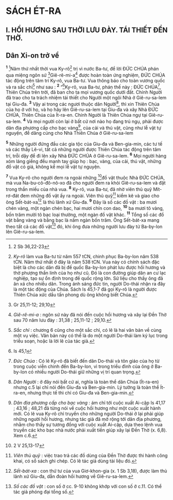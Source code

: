 # SÁCH ÉT-RA
## I. HỒI HƯƠNG SAU THỜI LƯU ĐÀY. TÁI THIẾT ĐỀN THỜ.
## Dân Xi-on trở về
<sup><b>1</b></sup> [^1*]Năm thứ nhất thời vua Ky-rô[^1] trị vì nước Ba-tư, để lời ĐỨC CHÚA phán qua miệng ngôn sứ [^2*]Giê-rê-mi-a[^2] được hoàn toàn ứng nghiệm, ĐỨC CHÚA tác động trên tâm trí Ky-rô, vua Ba-tư. Vua thông báo cho toàn vương quốc và ra sắc chỉ[^3] như sau : <sup><b>2</b></sup> “[^3*]Ky-rô, vua Ba-tư, phán thế này : ĐỨC CHÚA[^4], Thiên Chúa trên trời, đã ban cho ta mọi vương quốc dưới đất. Chính Người đã trao cho ta trách nhiệm tái thiết cho Người một ngôi Nhà ở Giê-ru-sa-lem tại Giu-đa. <sup><b>3</b></sup> Vậy ai trong các ngươi thuộc dân Người[^5], thì xin Thiên Chúa của họ ở với họ, và họ hãy lên Giê-ru-sa-lem tại Giu-đa và xây Nhà ĐỨC CHÚA, Thiên Chúa của Ít-ra-en. Chính Người là Thiên Chúa ngự tại Giê-ru-sa-lem. <sup><b>4</b></sup> Và mọi người còn lại ở bất cứ nơi nào họ đang trú ngụ, phải được dân địa phương cấp cho bạc vàng[^6], của cải và thú vật, cũng như lễ vật tự nguyện, để dâng cúng cho Nhà Thiên Chúa ở Giê-ru-sa-lem

<sup><b>5</b></sup> Những người đứng đầu các gia tộc của Giu-đa và Ben-gia-min, các tư tế và các thầy Lê-vi, tất cả những người được Thiên Chúa tác động trên tâm trí, trỗi dậy để đi lên xây Nhà ĐỨC CHÚA ở Giê-ru-sa-lem. <sup><b>6</b></sup> Mọi người hàng xóm láng giềng đều mạnh tay giúp họ : bạc, vàng, của cải, thú vật, những đồ vật có giá, không kể mọi lễ vật tự nguyện.

<sup><b>7</b></sup> Vua Ky-rô cho người đem ra ngoài những [^4*]đồ vật thuộc Nhà ĐỨC CHÚA, mà vua Na-bu-cô-đô-nô-xo đã cho người đem ra khỏi Giê-ru-sa-lem và đặt trong thần miếu của nhà vua. <sup><b>8</b></sup> Ky-rô, vua Ba-tư, đã nhờ viên thủ quỹ Mít-rơ-đát đem những đồ vật ấy ra ngoài. Viên thủ quỹ[^7] kiểm kê và giao cho ông Sết-bát-xa[^8] là thủ lãnh xứ Giu-đa. <sup><b>9</b></sup> Đây là số các đồ vật : ba mươi chén vàng, một ngàn chén bạc, hai mươi chín con dao, <sup><b>10</b></sup> ba mươi tô vàng, bốn trăm mười tô bạc loại thường, một ngàn đồ vật khác. <sup><b>11</b></sup> Tổng số các đồ vật bằng vàng và bằng bạc là năm ngàn bốn trăm. Ông Sết-bát-xa mang theo tất cả các đồ vật[^9] đó, khi ông đưa những người lưu đày từ Ba-by-lon lên Giê-ru-sa-lem.

[^1]: <i>Ky-rô</i> làm vua Ba-tư từ năm 557 tCN, chinh phục Ba-by-lon năm 538 tCN. Năm thứ nhất ở đây là năm 538 tCN. Vua này có chính sách đặc biệt là cho các dân đã bị đế quốc Ba-by-lon phát lưu được hồi hương và thờ phượng thần linh của họ như cũ. Đó là con đường giúp dân an cư lạc nghiệp, tạo sự ổn định trong đế quốc rộng lớn. Sử liệu cho thấy ông đã ân xá cho nhiều dân. Trong ánh sáng đức tin, người Do-thái nhận ra đây là một tác động của Chúa. Sách Is 45,1-7 đã gọi Ky-rô là người được Thiên Chúa xức dầu tấn phong dù ông không biết Chúa.
[^2]: <i>Giê-rê-mi-a</i> : ngôn sứ này đã nói đến cuộc hồi hương và xây lại Đền Thờ sau 70 năm lưu đày : 31,38 ; 25,11-12 ; 29,10.
[^3]: <i>Sắc chỉ</i> : chương 6 cũng cho một sắc chỉ, có lẽ là hai văn bản về cùng một vụ việc. Văn bản này có thể là do một người Do-thái làm ký lục trong triều soạn, hoặc là lời lẽ của tác giả.
[^4]: <i>Đức Chúa</i> : Có lẽ Ky-rô đã biết đến dân Do-thái và tôn giáo của họ từ trong cuộc viễn chinh đến Ba-by-lon, vì trong triều đình của ông ở Ba-by-lon có nhiều người Do-thái giữ những vị trí quan trọng.
[^5]: <i>Dân Người</i> : ở đây nói bất cứ ai, nghĩa là toàn thể dân Chúa (Ít-ra-en) nhưng c.5 lại chỉ nói đến Giu-đa và Ben-gia-min. Lý tưởng là toàn thể Ít-ra-en, nhưng thực tế thì chỉ có Giu-đa và Ben-gia-min.
[^6]: <i>Dân địa phương cấp cho bạc vàng</i> : ám chỉ tới cuộc xuất Ai-cập Is 41,17 ; 43,16 ; 48,21 đã từng nói về cuộc hồi hương như một cuộc xuất hành mới. Có lẽ vua Ky-rô chỉ truyền cho những người Do-thái ở lại phải giúp những người hồi hương, nhưng tác giả đã mở rộng tới dân địa phương, nhằm cho thấy sự tương đồng với cuộc xuất Ai-cập, dựa theo lệnh vua truyền các kho bạc nhà nước phải xuất tiền giúp xây lại Đền Thờ (x. 6,8). Xem c.6.
[^7]: <i>Viên thủ quỹ</i> : việc trao trả các đồ dùng của Đền Thờ được thi hành công khai, có sổ sách ghi chép. Có lẽ tác giả dùng tài liệu đó.
[^8]: <i>Sết-bát-xa</i> : con thứ tư của vua Giơ-khon-gia (x. 1 Sb 3,18), được làm thủ lãnh xứ Giu-đa, dẫn đoàn hồi hương về Giê-ru-sa-lem.
[^9]: <i>Số các đồ vật</i> : con số ở cc. 9-10 không khớp với con số ở c.11. Có thể tác giả phóng đại tổng số.
[^1*]: 2 Sb 36,22-23
[^2*]: Gr 25,11-12; 29,10
[^3*]: Is 45,1
[^4*]: 2 V 25,13-17
